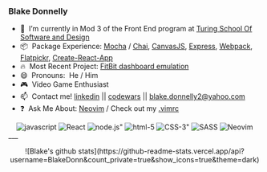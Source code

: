 ###                                                Blake Donnelly

- 🔭&nbsp;  I’m currently in Mod 3 of the Front End program at [Turing School Of Software and Design](https://turing.io/)
- :package:&nbsp;  Package Experience: [Mocha](https://www.npmjs.com/package/mocha) / [Chai](https://www.npmjs.com/package/chai), [CanvasJS](https://github.com/BlakeDonn/BlakeDonn/edit/master/README.md), [Express](https://www.npmjs.com/package/express), [Webpack](https://www.npmjs.com/package/webpack), [Flatpickr](https://www.npmjs.com/package/flatpickr), [Create-React-App](https://github.com/facebook/create-react-app)
- :fire:&nbsp; Most Recent Project: [FitBit dashboard emulation](https://github.com/BlakeDonn/fitlit-starter-kit)
- 😄&nbsp;  Pronouns:&nbsp;  He / Him
- :video_game:&nbsp;  Video Game Enthusiast 
- 📫&nbsp;  Contact me!  [linkedin](https://www.linkedin.com/in/blake-donnelly/)  || [codewars](https://www.codewars.com/users/blakedonn) || blake.donnelly2@yahoo.com
- :question:&nbsp;  Ask Me About: [Neovim](https://neovim.io/) / Check out my [.vimrc](https://github.com/BlakeDonn/dotfiles/blob/master/.vimrc)

<div align="center">
  <img alt="javascript" src="https://img.shields.io/badge/javascript%20-%23F7DF1E.svg?&style=for-the-badge&logo=javascript&logoColor=%23231123" />
  <img alt="React" src="https://img.shields.io/badge/react%20-%2320232a.svg?&style=for-the-badge&logo=react&logoColor=%2361DAFB" />
  <img alt=node.js" src="https://img.shields.io/badge/node.js%20-%2343853D.svg?&style=for-the-badge&logo=node.js&logoColor=white" />
  <img alt="html-5" src="https://img.shields.io/badge/html5%20-%23E34F26.svg?&style=for-the-badge&logo=html5&logoColor=white" />
  <img alt=CSS-3" src="https://img.shields.io/badge/css3%20-%231572B6.svg?&style=for-the-badge&logo=css3&logoColor=white" />
  <img alt="SASS" src="https://img.shields.io/badge/SASS%20-%23CC6699.svg?&style=for-the-badge&logo=Sass&logoColor=%23EFF7FF" />
  <img alt="Neovim" src="https://img.shields.io/badge/NEOVIM%20-%2343853D.svg?&style=for-the-badge&logo=Neovim&logoColor=%23EFF7FF" />
</div>
___
<div align="center">
  <p>![Blake's github stats](https://github-readme-stats.vercel.app/api?username=BlakeDonn&count_private=true&show_icons=true&theme=dark)</p>
</div>
